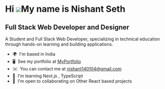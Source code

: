 Hi ![](https://user-images.githubusercontent.com/18350557/176309783-0785949b-9127-417c-8b55-ab5a4333674e.gif)My name is Nishant Seth
====================================================================================================================================

Full Stack Web Developer and Designer
-------------------------------------

A Student and Full Stack Web Developer, specializing in technical education through hands-on learning and building applications.

* 🌍  I'm based in India
* 🖥️  See my portfolio at [MyPortfolio](http://6551eb2554d2872f430e390f--clever-platypus-620da7.netlify.app/)
* ✉️  You can contact me at [nishant140104@gmail.com](mailto:nishant140104@gmail.com)
* 🧠  I'm learning Next.js , TypeScript
* 🤝  I'm open to collaborating on Other React based projects
